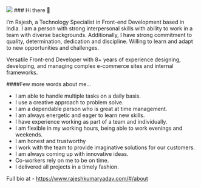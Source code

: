 <img src="https://media-exp1.licdn.com/dms/image/C4D16AQFc-9keKQKMjA/profile-displaybackgroundimage-shrink_350_1400/0/1617072978534?e=1625702400&v=beta&t=fRBa0jwmwGNGc_5FcEHhBx3VFg1BcdmJYy5ZB-iaJjY" />
### Hi there 👋
<p>I’m Rajesh, a Technology Specialist in Front-end Development based in India. I am a person with strong interpersonal skills with ability to work in a team with diverse backgrounds. Additionally, I have strong commitment to quality, determination, dedication and discipline. Willing to learn and adapt to new opportunities and challenges.</p>

<p>Versatile Front-end Developer with 8+ years of experience designing, developing, and managing complex e-commerce sites and internal frameworks.</p>

####Few more words about me...
* I am able to handle multiple tasks on a daily basis.
* I use a creative approach to problem solve.
* I am a dependable person who is great at time management.
* I am always energetic and eager to learn new skills.
* I have experience working as part of a team and individually.
* I am flexible in my working hours, being able to work evenings and weekends.
* I am honest and trustworthy
* I work with the team to provide imaginative solutions for our customers.
* I am always coming up with innovative ideas.
* Co-workers rely on me to be on time.
* I delivered all projects in a timely fashion.

Full bio at - https://www.rajeshkumaryadav.com/#/about

<!--
**rajeshkumaryadavdotcom/rajeshkumaryadavdotcom** is a ✨ _special_ ✨ repository because its `README.md` (this file) appears on your GitHub profile.

Here are some ideas to get you started:

- 🔭 I’m currently working on ...
- 🌱 I’m currently learning ...
- 👯 I’m looking to collaborate on ...
- 🤔 I’m looking for help with ...
- 💬 Ask me about ...
- 📫 How to reach me: ...
- 😄 Pronouns: ...
- ⚡ Fun fact: ...
-->
